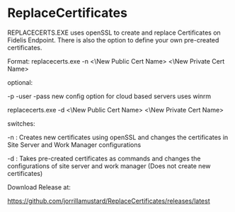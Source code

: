 # ReplaceCertificates

REPLACECERTS.EXE uses openSSL to create and replace Certificates on Fidelis Endpoint. There is also the option to define your own pre-created certificates.

Format: 
replacecerts.exe -n <\New Public Cert Name> <\New Private Cert Name>

optional:

-p <public SS ip> -user <username to connect> -pass <user password>
new config option for cloud based servers uses winrm 

replacecerts.exe -d <\New Public Cert Name> <\New Private Cert Name>

switches:

-n : Creates new certificates using openSSL and changes the certificates in Site Server and Work Manager configurations

-d : Takes pre-created certificates as commands and changes the configurations of site server and work manager (Does not create new certificates)



Download Release at:

https://github.com/jorrillamustard/ReplaceCertificates/releases/latest
